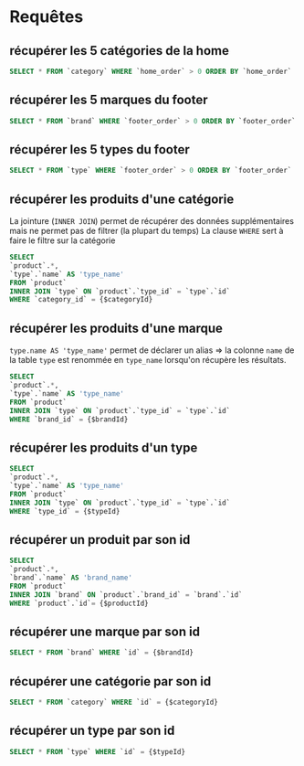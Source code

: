 # Requêtes

## récupérer les 5 catégories de la home

```sql
SELECT * FROM `category` WHERE `home_order` > 0 ORDER BY `home_order`
```

## récupérer les 5 marques du footer

```sql
SELECT * FROM `brand` WHERE `footer_order` > 0 ORDER BY `footer_order`
```

## récupérer les 5 types du footer

```sql
SELECT * FROM `type` WHERE `footer_order` > 0 ORDER BY `footer_order`
```

## récupérer les produits d'une catégorie

La jointure (`INNER JOIN`) permet de récupérer des données supplémentaires mais ne permet pas de filtrer (la plupart du temps)
La clause `WHERE` sert à faire le filtre sur la catégorie

```sql
SELECT
`product`.*,
`type`.`name` AS 'type_name'
FROM `product`
INNER JOIN `type` ON `product`.`type_id` = `type`.`id` 
WHERE `category_id` = {$categoryId}
```

## récupérer les produits d'une marque

`type.name AS 'type_name'` permet de déclarer un alias => la colonne `name` de la table `type` est renommée en `type_name` lorsqu'on récupère les résultats.

```sql
SELECT
`product`.*,
`type`.`name` AS 'type_name'
FROM `product`
INNER JOIN `type` ON `product`.`type_id` = `type`.`id` 
WHERE `brand_id` = {$brandId}
```

## récupérer les produits d'un type

```sql
SELECT 
`product`.*,
`type`.`name` AS 'type_name'
FROM `product` 
INNER JOIN `type` ON `product`.`type_id` = `type`.`id` 
WHERE `type_id` = {$typeId}
```

## récupérer un produit par son id

```sql
SELECT 
`product`.*,
`brand`.`name` AS 'brand_name'
FROM `product`
INNER JOIN `brand` ON `product`.`brand_id` = `brand`.`id` 
WHERE `product`.`id`= {$productId}
```

## récupérer une marque par son id

```sql
SELECT * FROM `brand` WHERE `id` = {$brandId}
```

## récupérer une catégorie par son id

```sql
SELECT * FROM `category` WHERE `id` = {$categoryId}
```

## récupérer un type par son id

```sql
SELECT * FROM `type` WHERE `id` = {$typeId}
```